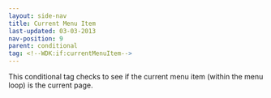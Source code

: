```yaml
---
layout: side-nav
title: Current Menu Item
last-updated: 03-03-2013
nav-position: 9
parent: conditional
tag: <!--WDK:if:currentMenuItem-->
---
```


This conditional tag checks to see if the current menu item (within the menu loop) is the current page.
